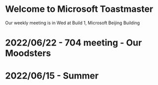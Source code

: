 # Welcome to Microsoft Toastmaster

Our weekly meeting is in Wed at Build 1, Microsoft Beijing Building

# 2022/06/22 - 704 meeting - Our Moodsters




# 2022/06/15 - Summer


